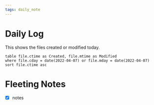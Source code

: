 ```yaml
---
tags: daily_note
---
```

# Daily Log
This shows the files created or modified today.

```dataview
table file.ctime as Created, file.mtime as Modified
where file.cday = date(2022-04-07) or file.mday = date(2022-04-07)
sort file.ctime asc

```

# Fleeting Notes
- [x] notes